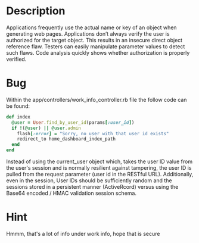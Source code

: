 # Description

Applications frequently use the actual name or key of an object when generating web pages. Applications don’t always verify the user is authorized for the target object. This results in an insecure direct object reference flaw. Testers can easily manipulate parameter values to detect such flaws. Code analysis quickly shows whether authorization is properly verified.

# Bug

Within the app/controllers/work_info_controller.rb file the follow code can be found:

```ruby
def index
  @user = User.find_by_user_id(params[:user_id])
  if !(@user) || @user.admin
    flash[:error] = "Sorry, no user with that user id exists"
    redirect_to home_dashboard_index_path
  end
end
```
Instead of using the current_user object which, takes the user ID value from the user's session and is normally resilient against tampering, the user ID is pulled from the request parameter (user id in the RESTful URL). Additionally, even in the session, User IDs should be sufficiently random and the sessions stored in a persistent manner (ActiveRcord) versus using the Base64 encoded / HMAC validation session schema.

# Hint

Hmmm, that's a lot of info under work info, hope that is secure

